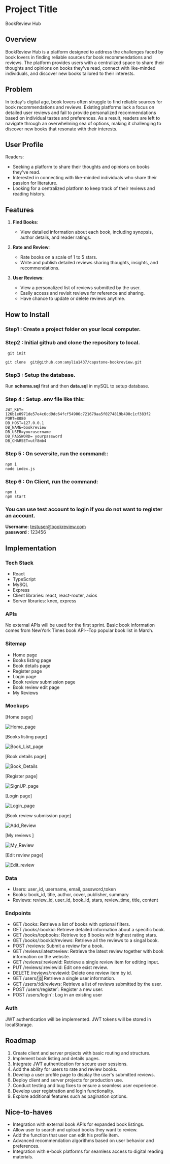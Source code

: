 # Project Title

BookReview Hub


## Overview

BookReview Hub is a platform designed to address the challenges faced by book lovers in finding reliable sources for book recommendations and reviews. The platform provides users with a centralized space to share their thoughts and opinions on books they've read, connect with like-minded individuals, and discover new books tailored to their interests.

## Problem

In today's digital age, book lovers often struggle to find reliable sources for book recommendations and reviews. Existing platforms lack a focus on detailed user reviews and fail to provide personalized recommendations based on individual tastes and preferences. As a result, readers are left to navigate through an overwhelming sea of options, making it challenging to discover new books that resonate with their interests.

## User Profile

Readers:
- Seeking a platform to share their thoughts and opinions on books they've read.
- Interested in connecting with like-minded individuals who share their passion for literature.
- Looking for a centralized platform to keep track of their reviews and reading history.

## Features

1. **Find Books**:
   - View detailed information about each book, including synopsis, author details, and reader ratings.

2. **Rate and Review**:
   - Rate books on a scale of 1 to 5 stars.
   - Write and publish detailed reviews sharing thoughts, insights, and recommendations.

3. **User Reviews**:
   - View a personalized list of reviews submitted by the user.
   - Easily access and revisit reviews for reference and sharing.
   - Have chance to update or delete reviews anytime.

## How to Install
###  Step1 : Create a project folder on your local computer.  
###  Step2 : Initial  github and clone the repository to local.

  ` git init`
     
   `git clone  git@github.com:amyliu1437/capstone-bookreview.git`
   
###  Step3 :  Setup the database.
   Run  **schema.sql** first and then **data.sql** in mySQL to setup database.

### Step 4 : Setup .env file like this:  

`JWT_KEY= 126b1e0971de57e4c6cd9dc64fcf54906c721679aa5f0274819b490c1cf383f2`  
`PORT=8080`  
`DB_HOST=127.0.0.1 `  
`DB_NAME=bookreview  `  
`DB_USER=yourusername`  
`DB_PASSWORD= yourpassword  `  
`DB_CHARSET=utf8mb4`  

### Step 5 : On seversite, run the command::
  `npm i`  
  `node index.js`  

### Step 6 : On Client, run the command:
  `npm i`  
  `npm start`  

### You can use test account to login if you do not want to register an account.
  **Username**: testuser@bookreview.com  
 **password** : 123456

## Implementation

### Tech Stack

- React
- TypeScript
- MySQL
- Express
- Client libraries: react, react-router, axios
- Server libraries: knex, express

### APIs

No external APIs will be used for the first sprint.
Basic book information comes from NewYork Times book API--Top popular book list in March.

### Sitemap

- Home page
- Books listing page
- Book details page
- Register page
- Login page
- Book review submission page
- Book review edit page
- My Reviews

### Mockups

[Home page]

![Home_page](https://github.com/amyliu1437/capstone-bookreview/assets/45413051/a8d832be-0d0e-4893-80d9-c3145d171a18)


[Books listing page]

![Book_List_page](https://github.com/amyliu1437/capstone-bookreview/assets/45413051/d6134a94-85fa-4e9b-af43-471258c01ed8)



[Book details page]

![Book_Details](https://github.com/amyliu1437/capstone-bookreview/assets/45413051/12ef7e4b-8ee0-41bc-8627-9285a647f43c)


[Register page]

![SignUP_page](https://github.com/amyliu1437/capstone-bookreview/assets/45413051/8c5c57bb-a6dc-4c2f-aa44-8ec7e8b60990)



[Login page]


![Login_page](https://github.com/amyliu1437/capstone-bookreview/assets/45413051/828cb48a-2e4d-4da2-8927-8c80a69976ca)




[Book review submission page]

![Add_Review](https://github.com/amyliu1437/capstone-bookreview/assets/45413051/7d34f844-d920-401e-95cb-b6c15a674b96)




[My reviews ]


![My_Review](https://github.com/amyliu1437/capstone-bookreview/assets/45413051/01d5967f-85a8-42d4-93f3-2dc8118bbe39)




[Edit review page]


![Edit_review](https://github.com/amyliu1437/capstone-bookreview/assets/45413051/ab8f1192-0b80-48d1-ae5e-60eeee8fa7cf)



### Data

- Users: user_id, username, email, password,token
- Books: book_id, title, author, cover, publisher, summary
- Reviews: review_id, user_id, book_id, stars, review_time, title, content

### Endpoints

- GET /books: Retrieve a list of books with optional filters.
- GET /books/:bookid: Retrieve detailed information about a specific book.
- GET /books/topbooks: Retrieve top 8 books with highest rating stars.
- GET /books/:bookid/reviews: Retrieve all the reviews to a singal book.
- POST /reviews: Submit a review for a book.
- GET /reviews/latestreview: Retrieve the latest review together with book information on the website.
- GET /reviews/:reviewid: Retrieve a single review item for editing input.
- PUT /reviews/:reviewid: Edit one exist review.
- DELETE /reviews/:reviewid: Delete one review item by id.
- GET /users/:id: Retrieve a single user information.
- GET /users/:id/reviews: Retrieve a list of reviews submitted by the user.
- POST /users/register`: Register a new user.
- POST /users/login`: Log in an existing user

### Auth

JWT authentication will be implemented.
JWT tokens will be stored in localStorage.

## Roadmap

1. Create client and server projects with basic routing and structure.
2. Implement book listing and details pages.
3. Integrate JWT authentication for secure user sessions.
4. Add the ability for users to rate and review books.
5. Develop a user profile page to display the user's submitted reviews.
6. Deploy client and server projects for production use.
7. Conduct testing and bug fixes to ensure a seamless user experience.
8. Develop user registration and login functionality.
9. Explore additional features such as pagination options.

## Nice-to-haves

- Integration with external book APIs for expanded book listings.
- Allow user to search and upload books they want to review.
- Add the function that user can edit his profile item.
- Advanced recommendation algorithms based on user behavior and preferences.
- Integration with e-book platforms for seamless access to digital reading materials.

